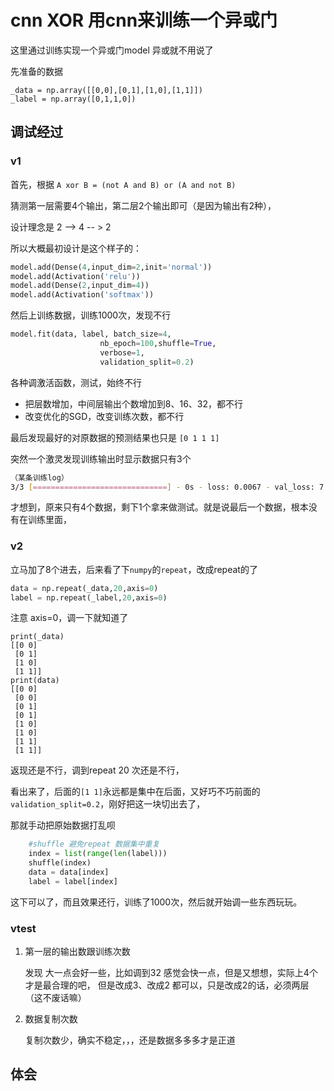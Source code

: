# cnn XOR 用cnn来训练一个异或门

这里通过训练实现一个异或门model
异或就不用说了

先准备的数据
```
_data = np.array([[0,0],[0,1],[1,0],[1,1]])
_label = np.array([0,1,1,0])
```

## 调试经过

### v1
首先，根据 `A xor B = (not A and B) or (A and not B)`

猜测第一层需要4个输出，第二层2个输出即可（是因为输出有2种），

设计理念是 2 --> 4 -- > 2

所以大概最初设计是这个样子的： 

```python
model.add(Dense(4,input_dim=2,init='normal'))
model.add(Activation('relu'))
model.add(Dense(2,input_dim=4))
model.add(Activation('softmax'))
```

然后上训练数据，训练1000次，发现不行

```python
model.fit(data, label, batch_size=4,
                    nb_epoch=100,shuffle=True,
                    verbose=1,
                    validation_split=0.2)
```
各种调激活函数，测试，始终不行

 - 把层数增加，中间层输出个数增加到8、16、32，都不行
 - 改变优化的SGD，改变训练次数，都不行

最后发现最好的对原数据的预测结果也只是
`[0 1 1 1]`

突然一个激灵发现训练输出时显示数据只有3个

```bash
（某条训练log）
3/3 [==============================] - 0s - loss: 0.0067 - val_loss: 7.9206
```

才想到，原来只有4个数据，剩下1个拿来做测试。就是说最后一个数据，根本没有在训练里面，

### v2

立马加了8个进去，后来看了下`numpy`的`repeat`，改成repeat的了

```python
data = np.repeat(_data,20,axis=0)
label = np.repeat(_label,20,axis=0)
```
注意 axis=0，调一下就知道了

```
print(_data)
[[0 0]
 [0 1]
 [1 0]
 [1 1]]
print(data)
[[0 0]
 [0 0]
 [0 1]
 [0 1]
 [1 0]
 [1 0]
 [1 1]
 [1 1]]
```
返现还是不行，调到repeat 20 次还是不行，

看出来了，后面的`[1 1]`永远都是集中在后面，又好巧不巧前面的`validation_split=0.2`，刚好把这一块切出去了，

那就手动把原始数据打乱呗

```python
    #shuffle 避免repeat 数据集中重复
    index = list(range(len(label)))
    shuffle(index)
    data = data[index]
    label = label[index]
```

这下可以了，而且效果还行，训练了1000次，然后就开始调一些东西玩玩。

### vtest

1. 第一层的输出数跟训练次数

   发现 大一点会好一些，比如调到32 感觉会快一点，但是又想想，实际上4个才是最合理的吧，
   但是改成3、改成2 都可以，只是改成2的话，必须两层（这不废话嘛）
   
2. 数据复制次数
   
   复制次数少，确实不稳定，，，还是数据多多多才是正道


## 体会
